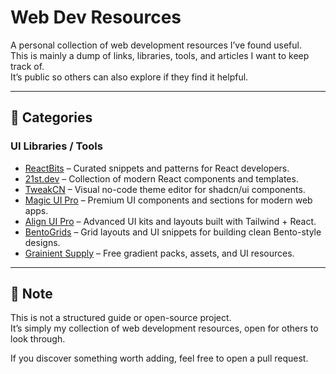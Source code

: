 # Web Dev Resources

A personal collection of web development resources I’ve found useful.  
This is mainly a dump of links, libraries, tools, and articles I want to keep track of.  
It’s public so others can also explore if they find it helpful.  

---

## 📂 Categories

### UI Libraries / Tools
- [ReactBits](https://reactbits.dev/) – Curated snippets and patterns for React developers.  
- [21st.dev](https://21st.dev/) – Collection of modern React components and templates.  
- [TweakCN](https://tweakcn.com/) – Visual no-code theme editor for shadcn/ui components.  
- [Magic UI Pro](https://pro.magicui.design/?ref=muham...) – Premium UI components and sections for modern web apps.  
- [Align UI Pro](https://pro.alignui.com/) – Advanced UI kits and layouts built with Tailwind + React.  
- [BentoGrids](https://bentogrids.com/) – Grid layouts and UI snippets for building clean Bento-style designs.  
- [Grainient Supply](https://grainient.supply/freebies) – Free gradient packs, assets, and UI resources.  

---

## 📝 Note

This is not a structured guide or open-source project.  
It’s simply my collection of web development resources, open for others to look through.  

If you discover something worth adding, feel free to open a pull request.  
